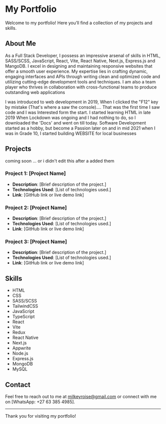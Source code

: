 # My Portfolio

Welcome to my portfolio! Here you’ll find a collection of my projects and skills. 

## About Me

As a Full Stack Developer, I possess an impressive arsenal of skills in HTML, SASS/SCSS, JavaScript, React, Vite, React Native, Next.js, Express.js and MangoDB. I excel in designing and maintaining responsive websites that offer a smooth user experience. My expertise lies in crafting dynamic, engaging interfaces and APIs through writing clean and optimized code and utilizing cutting-edge development tools and techniques. I am also a team player who thrives in collaboration with cross-functional teams to produce outstanding web applications

I was introduced to web development in 2019, When I clicked the "F12" key by mistake (That's where a saw the console).... That was the first time I saw code and I was Interested form the start. I started learning HTML in late 2019 When Lockdown was ongoing and I had nothing to do, so I downloaded the 'Docs' and went on till today. Software Development started as a hobby, but become a Passion later on and in mid 2021 when I was in Grade 10, I started building WEBSITE for local businesses

## Projects
coming soon ... or i didn't edit this after a added them

### Project 1: [Project Name]
- **Description**: [Brief description of the project.]
- **Technologies Used**: [List of technologies used.]
- **Link**: [GitHub link or live demo link]

### Project 2: [Project Name]
- **Description**: [Brief description of the project.]
- **Technologies Used**: [List of technologies used.]
- **Link**: [GitHub link or live demo link]

### Project 3: [Project Name]
- **Description**: [Brief description of the project.]
- **Technologies Used**: [List of technologies used.]
- **Link**: [GitHub link or live demo link]

## Skills

- HTML
- CSS
- SASS/SCSS
- TailwindCSS
- JavaScript
- TypeScript
- React
- Vite
- Redux
- React Native
- Next.js
- Appwrite
- Node.js
- Express.js
- MongoDB
- MySQL

## Contact

Feel free to reach out to me at milkeyroise@gmail.com or connect with me on [WhatsApp: +27 63 385 4985].

---

Thank you for visiting my portfolio!

